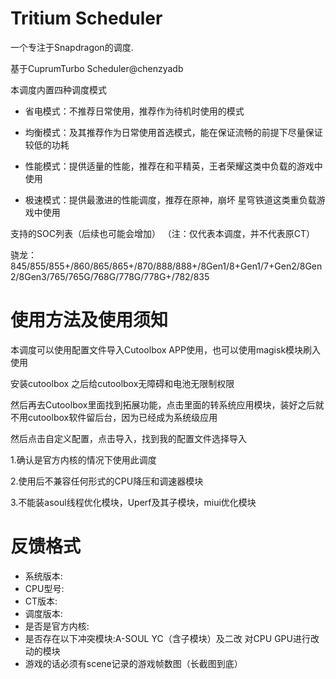 # Tritium Scheduler

一个专注于Snapdragon的调度.

基于CuprumTurbo Scheduler@chenzyadb

本调度内置四种调度模式

- 省电模式：不推荐日常使用，推荐作为待机时使用的模式

- 均衡模式：及其推荐作为日常使用首选模式，能在保证流畅的前提下尽量保证较低的功耗

- 性能模式：提供适量的性能，推荐在和平精英，王者荣耀这类中负载的游戏中使用

- 极速模式：提供最激进的性能调度，推荐在原神，崩坏 星穹铁道这类重负载游戏中使用

支持的SOC列表（后续也可能会增加）
（注：仅代表本调度，并不代表原CT）

骁龙：845/855/855+/860/865/865+/870/888/888+/8Gen1/8+Gen1/7+Gen2/8Gen2/8Gen3/765/765G/768G/778G/778G+/782/835

# 使用方法及使用须知

本调度可以使用配置文件导入Cutoolbox APP使用，也可以使用magisk模块刷入使用

安装cutoolbox 之后给cutoolbox无障碍和电池无限制权限

然后再去Cutoolbox里面找到拓展功能，点击里面的转系统应用模块，装好之后就不用cutoolbox软件留后台，因为已经成为系统级应用

然后点击自定义配置，点击导入，找到我的配置文件选择导入

1.确认是官方内核的情况下使用此调度

2.使用后不兼容任何形式的CPU降压和调速器模块

3.不能装asoul线程优化模块，Uperf及其子模块，miui优化模块

# 反馈格式

- 系统版本:
- CPU型号:
- CT版本:
- 调度版本:
- 是否是官方内核:
- 是否存在以下冲突模块:A-SOUL YC（含子模块）及二改 对CPU GPU进行改动的模块
- 游戏的话必须有scene记录的游戏帧数图（长截图到底）
